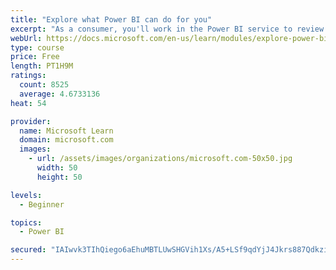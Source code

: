 ```yaml
---
title: "Explore what Power BI can do for you"
excerpt: "As a consumer, you'll work in the Power BI service to review and interact with content that has been shared with you. This module provides the foundational information that you need to work effectively in the Power BI service."
webUrl: https://docs.microsoft.com/en-us/learn/modules/explore-power-bi-service/
type: course
price: Free
length: PT1H9M
ratings:
  count: 8525
  average: 4.6733136
heat: 54

provider:
  name: Microsoft Learn
  domain: microsoft.com
  images:
    - url: /assets/images/organizations/microsoft.com-50x50.jpg
      width: 50
      height: 50

levels:
  - Beginner

topics:
  - Power BI

secured: "IAIwvk3TIhQiego6aEhuMBTLUwSHGVih1Xs/A5+LSf9qdYjJ4Jkrs887QdkzicjPk9g6tsWdGyI6AQVk0wBIrHpwySExQ3XiwH8ef1Ir6Mp7mWPpZejC29BVVXYdJDCVZoJVzARxjIf1fesxo2QHFxl8jhpH/+qWgYAggLqrmdl42VN8Bm5iL1iFXQ0zV+iOeTvB9ihvv9i6IhuIBS0zBBFTOrQ0mM60HGg0UWiXB9e/csuPznrVNBMUj8D0YlBb1Iaa6rHjodvBf+ZJT/AF2HuvGBmiyp+ETyeVHJOgEtZNgcPG3cC00U3g8Giig/xpz/CIxMLFmFeXNzy7F1/8zhaBFrFLya495G8z9gtvDay8JSxpCNLejWcJEjb/2YhE0Rg0XgQZASviJBBdiuDSg6J/6qJn6QcuXhZTTUhl+Io=;pRiXmM9xO+pQeWYxVcgENQ=="
---
```


